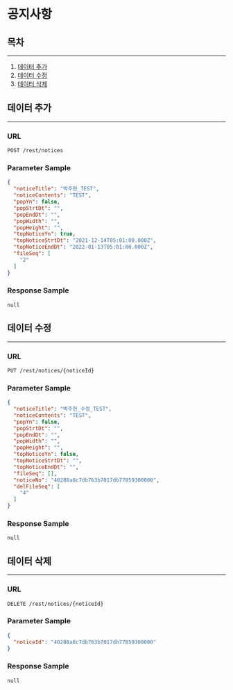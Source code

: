 # 공지사항


## 목차

---

1. [데이터 추가](#데이터-추가)
2. [데이터 수정](#데이터-수정)
3. [데이터 삭제](#데이터-삭제)

## 데이터 추가

---

### URL
```
POST /rest/notices
```

### Parameter Sample

```json
{
  "noticeTitle": "박주현_TEST",
  "noticeContents": "TEST",
  "popYn": false,
  "popStrtDt": "",
  "popEndDt": "",
  "popWidth": "",
  "popHeight": "",
  "topNoticeYn": true,
  "topNoticeStrtDt": "2021-12-14T05:01:00.000Z",
  "topNoticeEndDt": "2022-01-13T05:01:00.000Z",
  "fileSeq": [
    "2"
  ]
}
```

### Response Sample

```
null
```

## 데이터 수정

---

### URL

```
PUT /rest/notices/{noticeId}
```

### Parameter Sample

```json
{
  "noticeTitle": "박주현_수정_TEST",
  "noticeContents": "TEST",
  "popYn": false,
  "popStrtDt": "",
  "popEndDt": "",
  "popWidth": "",
  "popHeight": "",
  "topNoticeYn": false,
  "topNoticeStrtDt": "",
  "topNoticeEndDt": "",
  "fileSeq": [],
  "noticeNo": "40288a8c7db763b7017db77859300000",
  "delFileSeq": [
    "4"
  ]
}
```

### Response Sample

```
null
```

## 데이터 삭제

---

### URL

```
DELETE /rest/notices/{noticeId}
```

### Parameter Sample

```json
{
  "noticeId": "40288a8c7db763b7017db77859300000"
}
```

### Response Sample

```
null
```

